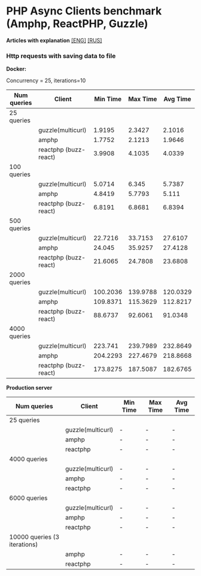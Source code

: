 PHP Async Clients benchmark (Amphp, ReactPHP, Guzzle)
============================

**Articles with explanation**  [[ENG]](https://dev.to/insolita/which-http-client-is-faster-for-web-scraping-c95)  [[RUS]](https://medium.com/@DonnaInsolita/%D0%B2%D0%B4%D0%BE%D1%85%D0%BD%D0%BE%D0%B2%D0%B8%D0%B2%D1%88%D0%B8%D1%81%D1%8C-%D0%B7%D0%B0%D0%BD%D0%B8%D0%BC%D0%B0%D1%82%D0%B5%D0%BB%D1%8C%D0%BD%D1%8B%D0%BC-%D0%B8%D0%BD%D1%82%D0%B5%D1%80%D0%B2%D1%8C%D1%8E-%D0%BD%D0%B0-%D0%BA%D0%B0%D0%BD%D0%B0%D0%BB%D0%B5-moreview-c-%D1%81%D0%B5%D1%80%D0%B3%D0%B5%D0%B5%D0%BC-%D0%B6%D1%83%D0%BA%D0%BE%D0%BC-%D0%B8-%D1%86%D0%B8%D0%BA%D0%BB%D0%BE%D0%BC-%D1%81%D1%82%D0%B0%D1%82%D0%B5%D0%B9-fast-web-f9715b21517f)

### Http requests with saving data to file

**Docker:**

Concurrency = 25, iterations=10

|Num queries |  Client      | Min Time   | Max Time   | Avg Time  |
|------------|--------------|------------|------------|-----------|
| 25 queries|               |             |           |           |
|           | guzzle(multicurl)| 1.9195 | 2.3427 | 2.1016 |
|           | amphp| 1.7752 | 2.1213 | 1.9646 |
|           | reactphp (buzz-react)|  3.9908 | 4.1035 | 4.0339 |
| 100 queries|               |             |           |           |
|           |guzzle(multicurl)|5.0714 | 6.345 | 5.7387 |
|           | amphp   |   4.8419 | 5.7793 | 5.111 |
|           | reactphp (buzz-react)|   6.8191 | 6.8681 | 6.8394 |
| 500 queries|               |             |           |           |
|           |guzzle(multicurl)|22.7216 | 33.7153 | 27.6107 |
|           | amphp   | 24.045 | 35.9257 | 27.4128 |
|           | reactphp (buzz-react)|  21.6065 | 24.7808 | 23.6808 |
| 2000 queries|               |             |           |           |
|           |guzzle(multicurl)| 100.2036 | 139.9788 | 120.0329 |
|           | amphp| 109.8371 | 115.3629 | 112.8217 |
|           | reactphp (buzz-react)|88.6737 | 92.6061 | 91.0348 |
| 4000 queries|               |             |           |           |
|           |guzzle(multicurl)|  223.741 | 239.7989 | 232.8649 |
|           | amphp| 204.2293 | 227.4679 | 218.8668 |
|           | reactphp (buzz-react)| 173.8275 | 187.5087 | 182.6765 |



**Production server**


|Num queries |  Client      | Min Time   | Max Time   | Avg Time  |
|------------|--------------|------------|------------|-----------|
| 25 queries|               |             |           |           |
|           |guzzle(multicurl)|  - | - | - |
|           | amphp   |  - | - | - |
|           | reactphp|  - | - | - |
| 4000 queries|               |             |           |           |
|           |guzzle(multicurl)|-    |  -   | -   |
|           | amphp|  - | - | - |
|           | reactphp| - | - | - |
| 6000 queries|               |             |           |           |
|           |guzzle(multicurl)|- | - | - |
|           | amphp|  - | - | - |
|           | reactphp| - | - | - |
| 10000 queries (3 iterations)|               |             |           |           |
|           | amphp|  - | -   | -   |
|           | reactphp| -  | -  | -   |